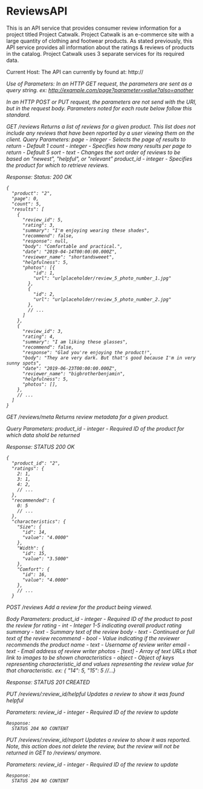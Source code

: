 # ReviewsAPI

This is an API service that provides consumer review information for a project titled Project Catwalk. Project Catwalk is an e-commerce site with a large quantity of clothing and footwear products. As stated previously, this API service provides all information about the ratings & reviews of products in the catalog. Project Catwalk uses 3 separate services for its required data.

Current Host:
The API can currently by found at:
       http://<address>


Use of Parameters:
In an HTTP GET request, the parameters are sent as a query string.
  ex:  http://example.com/page?parameter=value?also=another

In an HTTP POST or PUT request, the parameters are not send with the URI, but in the request body. Parameters noted for each route below follow this standard.


GET /reviews
  Returns a list of reviews for a given product. This list does not include any reviews that have been reported by a user viewing them on the client.
  Query Parameters:
    page       - integer - Selects the page of results to return            - Default 1
    count      - integer - Specifies how many results per page to return    - Default 5
    sort       - text    - Changes the sort order of reviews to be based on "newest", "helpful", or "relevant"
    product_id - integer - Specifies the product for which to retrieve reviews.

  Response:
      Status: 200 OK

    {
      "product": "2",
      "page": 0,
      "count": 5,
      "results": [
        {
          "review_id": 5,
          "rating": 3,
          "summary": "I'm enjoying wearing these shades",
          "recommend": false,
          "response": null,
          "body": "Comfortable and practical.",
          "date": "2019-04-14T00:00:00.000Z",
          "reviewer_name": "shortandsweeet",
          "helpfulness": 5,
          "photos": [{
              "id": 1,
              "url": "urlplaceholder/review_5_photo_number_1.jpg"
            },
            {
              "id": 2,
              "url": "urlplaceholder/review_5_photo_number_2.jpg"
            },
            // ...
          ]
        },
        {
          "review_id": 3,
          "rating": 4,
          "summary": "I am liking these glasses",
          "recommend": false,
          "response": "Glad you're enjoying the product!",
          "body": "They are very dark. But that's good because I'm in very sunny spots",
          "date": "2019-06-23T00:00:00.000Z",
          "reviewer_name": "bigbrotherbenjamin",
          "helpfulness": 5,
          "photos": [],
        },
        // ...
      ]
    }


GET /reviews/meta
  Returns review metadata for a given product.

  Query Parameters:
    product_id  - integer - Required ID of the product for which data shold be returned

  Response:
    STATUS 200 OK

    {
      "product_id": "2",
      "ratings": {
        2: 1,
        3: 1,
        4: 2,
        // ...
      },
      "recommended": {
        0: 5
        // ...
      },
      "characteristics": {
        "Size": {
          "id": 14,
          "value": "4.0000"
        },
        "Width": {
          "id": 15,
          "value": "3.5000"
        },
        "Comfort": {
          "id": 16,
          "value": "4.0000"
        },
        // ...
      }


POST /reviews
  Add a review for the product being viewed.

  Body Parameters:
  product_id - integer - Required ID of the product to post the review for
  rating - int - Integer 1-5 indicating overall product rating
  summary - text - Summary text of the review
  body - text - Continued or full text of the review
  recommend - bool - Value indicating if the reviewer recommends the product
  name - text - Username of review writer
  email - text - Email address of review writer
  photos - [text] - Array of text URLs that link to images to be shown
  characteristics - object - Object of keys representing characteristic_id and values representing the review value for that characteristic.
    ex:  { "14": 5, "15": 5 //...}

  Response:
    STATUS 201 CREATED


PUT /reviews/:review_id/helpful
  Updates a review to show it was found helpful

  Parameters:
    review_id - integer - Required ID of the review to update

    Response:
      STATUS 204 NO CONTENT


PUT /reviews/:review_id/report
  Updates a review to show it was reported. Note, this action does not delete the review, but the review will not be returned in GET to /reviews/ anymore.

  Parameters:
    review_id - integer - Required ID of the review to update

    Response:
      STATUS 204 NO CONTENT